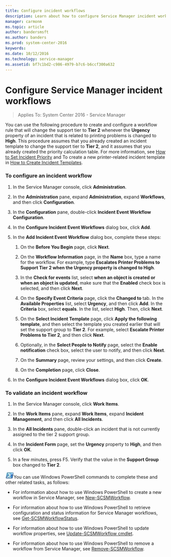 ```yaml
---
title: Configure incident workflows
description: Learn about how to configure Service Manager incident workflows.
manager: carmonm
ms.topic: article
author: bandersmsft
ms.author: banders
ms.prod: system-center-2016
keywords:  
ms.date: 10/12/2016
ms.technology: service-manager
ms.assetid: bf7c1bd2-c986-4979-b7c6-b6ccf300a632
---
```


# Configure Service Manager incident workflows

>Applies To: System Center 2016 - Service Manager

You can use the following procedure to create and configure a workflow rule that will change the support tier to **Tier 2** whenever the **Urgency** property of an incident that is related to printing problems is changed to **High**. This procedure assumes that you already created an incident template to change the support tier to **Tier 2**, and it assumes that you already created the priority calculation table. For more information, see [How to Set Incident Priority](admin-how-to-set-incident-priority.md) and To create a new printer-related incident template in [How to Create Incident Templates](admin-how-to-create-incident-templates.md).

### To configure an incident workflow

1.  In the Service Manager console, click **Administration**.

2.  In the **Administration** pane, expand **Administration**, expand **Workflows**, and then click **Configuration**.

3.  In the **Configuration** pane, double-click **Incident Event Workflow Configuration**.

4.  In the **Configure Incident Event Workflows** dialog box, click **Add**.

5.  In the **Add Incident Event Workflow** dialog box, complete these steps:

    1.  On the **Before You Begin** page, click **Next**.

    2.  On the **Workflow Information** page, in the **Name** box, type a name for the workflow. For example, type **Escalates Printer Problems to Support Tier 2 when the Urgency property is changed to High**.

    3.  In the **Check for events** list, select **when an object is created or when an object is updated**, make sure that the **Enabled** check box is selected, and then click **Next**.

    4.  On the **Specify Event Criteria** page, click the **Changed to** tab. In the **Available Properties** list, select **Urgency**, and then click **Add**. In the **Criteria** box, select **equals**. In the list, select **High**. Then, click **Next**.

    5.  On the **Select Incident Template** page, click **Apply the following template**, and then select the template you created earlier that will set the support group to **Tier 2**. For example, select **Escalate Printer Problems to Tier 2**, and then click **Next**.

    6.  Optionally, in the **Select People to Notify** page, select the **Enable notification** check box, select the user to notify, and then click **Next**.

    7.  On the **Summary** page, review your settings, and then click **Create**.

    8.  On the **Completion** page, click **Close**.

6.  In the **Configure Incident Event Workflows** dialog box, click **OK**.

### To validate an incident workflow

1.  In the Service Manager console, click **Work Items**.

2.  In the **Work Items** pane, expand **Work Items**, expand **Incident Management**, and then click **All Incidents**.

3.  In the **All Incidents** pane, double-click an incident that is not currently assigned to the tier 2 support group.

4.  In the **Incident Form** page, set the **Urgency** property to **High**, and then click **OK**.

5.  In a few minutes, press F5. Verify that the value in the **Support Group** box changed to **Tier 2**.

![PowerShell symbol](../media/pssymbol.png)You can use Windows PowerShell commands to complete these and other related tasks, as follows:

-   For information about how to use Windows PowerShell to create a new workflow in Service Manager, see [New-SCSMWorkflow](http://go.microsoft.com/fwlink/p/?LinkID=225361).

-   For information about how to use Windows PowerShell to retrieve configuration and status information for  Service Manager workflows, see [Get-SCSMWorkflowStatus](http://go.microsoft.com/fwlink/p/?LinkID=225347).

-   For information about how to use Windows PowerShell to update workflow properties, see [Update-SCSMWorkflow cmdlet](http://go.microsoft.com/fwlink/p/?LinkID=225392).

-   For information about how to use Windows PowerShell to remove a workflow from Service Manager, see [Remove-SCSMWorkflow](http://go.microsoft.com/fwlink/p/?LinkID=225372).
